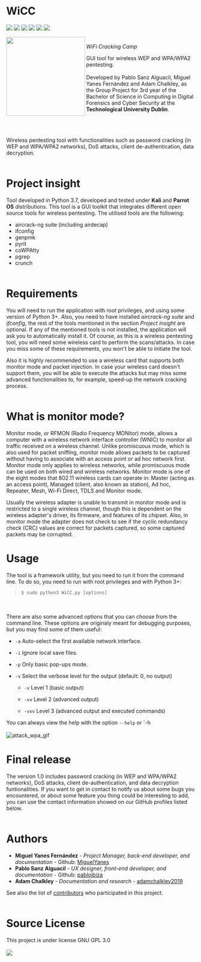 WiCC
====
![](https://img.shields.io/github/license/pabloibiza/WiCC.svg)
![](https://img.shields.io/github/release/pabloibiza/WiCC.svg)
![](https://img.shields.io/github/release-date/pabloibiza/WiCC.svg)
![](https://img.shields.io/github/commits-since/pabloibiza/WiCC/v0.2.svg)
![](https://img.shields.io/github/contributors/pabloibiza/WiCC.svg)
![](https://img.shields.io/github/repo-size/pabloibiza/WiCC.svg)

<a href="url"><img src="https://github.com/pabloibiza/WiCC/blob/master/Resources/logo_circle_code.png" align="left" height="210" width="210" >
</a>
<br/>
*WiFi Cracking Camp*

GUI tool for wireless WEP and WPA/WPA2 pentesting.
<br/><br/>
Developed by Pablo Sanz Alguacil, Miguel Yanes Fernández and Adam Chalkley, as the Group Project for 3rd year of the 
Bachelor of Science in Computing in Digital Forensics and Cyber Security at the **Technological University Dublin**.

<br/><br/><br/>
Wireless pentesting tool with functionalities such as password cracking (in WEP and WPA/WPA2 networks), DoS attacks, 
client de-authentication, data decryption.
<br/><br/>

# Project insight

Tool developed in Python 3.7, developed and tested under **Kali** and **Parrot OS** distributions. 
This tool is a GUI toolkit that integrates different open source tools for wireless pentesting. 
The utilised tools are the following:

* aircrack-ng suite (including airdecap)
* ifconfig
* genpmk
* pyrit
* coWPAtty
* pgrep
* crunch
<br/><br/>

# Requirements

You will need to run the application with root privileges, and using some version of Python 3+. Also, you need to have installed *aircrack-ng suite* and *ifconfig*, the rest of the tools mentioned in the section *Project insight* are optional. If any of the mentioned tools is not installed, the application will ask you to automatically install it. Of course, as this is a wireless pentesting tool, you will need some wireless card to perform the scans/attacks. In case you miss some of these requirements, you won't be able to initiate the tool. 

Also it is highly recommended to use a wireless card that supports both monitor mode and packet injection. 
In case your wireless card doesn't support them, you will be able to execute the attacks but may miss some advanced 
functionalities to, for example, speed-up the network cracking process.
<br/><br/>

# What is monitor mode?

Monitor mode, or RFMON (Radio Frequency MONitor) mode, allows a computer with a wireless network interface controller (WNIC) to monitor all traffic received on a wireless channel. Unlike promiscuous mode, which is also used for packet sniffing, monitor mode allows packets to be captured without having to associate with an access point or ad hoc network first. Monitor mode only applies to wireless networks, while promiscuous mode can be used on both wired and wireless networks. Monitor mode is one of the eight modes that 802.11 wireless cards can operate in: Master (acting as an access point), Managed (client, also known as station), Ad hoc, Repeater, Mesh, Wi-Fi Direct, TDLS and Monitor mode.

Usually the wireless adapter is unable to transmit in monitor mode and is restricted to a single wireless channel, though this is dependent on the wireless adapter's driver, its firmware, and features of its chipset. Also, in monitor mode the adapter does not check to see if the cyclic redundancy check (CRC) values are correct for packets captured, so some captured packets may be corrupted.

# Usage

The tool is a framework utility, but you need to run it from the command line. To do so, you need to run with root privileges and
with Python 3+:

> `$ sudo python3 WiCC.py [options]`

<br/><br/>
There are also some advanced options that you can choose from the command line. These options are originaly meant for debugging
purposes, but you may find some of them useful:
* `-a` Auto-select the first available network interface.
* `-i` Ignore local save files.
* `-p` Only basic pop-ups mode.
* `-v` Select the verbose level for the output (default: 0, no output)

     * `-v`   Level 1 (basic output)
       
     * `-vv`  Level 2 (advanced output)
       
     * `-vvv` Level 3 (advanced output and executed commands)

You can always view the help with the option `--help` or `-h
<br/><br/>
![attack_wpa_gif](https://media.giphy.com/media/ZBDcgn9nMvCZUGSJrf/giphy.gif)

# Final release
The version 1.0 includes password cracking (in WEP and WPA/WPA2 networks), DoS attacks, client de-authentication, and data decryption funtionalities.
If you want to get in contact to notify us about some bugs you encountered, or about some feature you thing could be interesting to add, you can use the contact information showed on our GitHub profiles listed below.
<br/><br/>

# Authors

* **Miguel Yanes Fernández** - *Project Manager, back-end developer, and documentation* - Github: [MiguelYanes](https://github.com/MiguelYanes)
* **Pablo Sanz Alguacil** - *UX designer, front-end developer, and documentation* - Github: [pabloibiza](https://github.com/pabloibiza)
* **Adam Chalkley** - *Documentation and research* - [adamchalkley2019](https://github.com/adamchalkley2019)

See also the list of [contributors](https://github.com/pabloibiza/WiCC/contributors) who participated in this project.
<br/><br/>

# Source License
This project is under license GNU GPL 3.0
<br/><br/>
![](https://www.gnu.org/graphics/gplv3-with-text-136x68.png)


